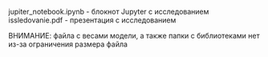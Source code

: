 jupiter_notebook.ipynb - блокнот Jupyter с исследованием  
issledovanie.pdf - презентация с исследованием  

ВНИМАНИЕ: файла с весами модели, а также папки с библиотеками нет из-за ограничения размера файла
